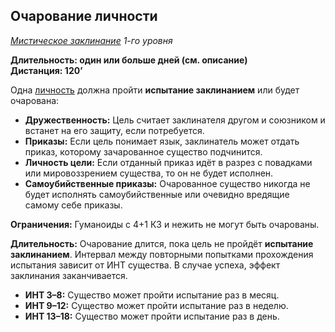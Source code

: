 ## Очарование личности

*[Мистическое заклинание](../arcane.md) 1-го уровня*

**Длительность: один или больше дней (см. описание)**<br>
**Дистанция: 120’**

Одна [личность](/monsters/monsters.md#личности) должна пройти **испытание заклинанием** или будет очарована:

- **Дружественность:** Цель считает заклинателя другом и союзником и встанет на его защиту, если потребуется.
- **Приказы:** Если цель понимает язык, заклинатель может отдать приказ, которому зачарованное существо подчинится.
- **Личность цели:** Если отданный приказ идёт в разрез с повадками или мировоззрением существа, то он не будет исполнен.
- **Самоубийственные приказы:** Очарованное существо никогда не будет исполнять самоубийственные или очевидно вредящие самому себе приказы.

**Ограничения:** Гуманоиды с 4+1 КЗ и нежить не могут быть очарованы.

**Длительность:** Очарование длится, пока цель не пройдёт **испытание заклинанием**. Интервал между повторными попытками прохождения испытания зависит от ИНТ существа. В случае успеха, эффект заклинания заканчивается.

- **ИНТ 3–8:** Существо может пройти испытание раз в месяц.
- **ИНТ 9–12:** Существо может пройти испытание раз в неделю.
- **ИНТ 13–18:** Существо может пройти испытание раз в день.
